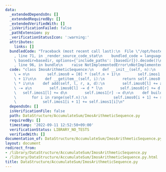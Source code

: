```yaml
---
data:
  _extendedDependsOn: []
  _extendedRequiredBy: []
  _extendedVerifiedWith: []
  _isVerificationFailed: false
  _pathExtension: py
  _verificationStatusIcon: ':warning:'
  attributes:
    links: []
  bundledCode: "Traceback (most recent call last):\n  File \"/opt/hostedtoolcache/Python/3.10.6/x64/lib/python3.10/site-packages/onlinejudge_verify/documentation/build.py\"\
    , line 71, in _render_source_code_stat\n    bundled_code = language.bundle(stat.path,\
    \ basedir=basedir, options={'include_paths': [basedir]}).decode()\n  File \"/opt/hostedtoolcache/Python/3.10.6/x64/lib/python3.10/site-packages/onlinejudge_verify/languages/python.py\"\
    , line 96, in bundle\n    raise NotImplementedError\nNotImplementedError\n"
  code: "class ImosArithmeticSequence:\n    def __init__(self, n):\n        self.n\
    \ = n\n        self.imos0 = [0] * (self.n + 1)\n        self.imos1 = [0] * (self.n\
    \ + 1)\n\n    def __getitem__(self, i):\n        return self.imos0[i] + self.imos1[i]\
    \ * i\n\n    def add(self, l, r, a, d):\n        self.imos0[l] += a\n        self.imos0[r]\
    \ -= a\n        self.imos0[l] -= d * l\n        self.imos0[r] += d * l\n     \
    \   self.imos1[l] += d\n        self.imos1[r] -= d\n\n    def build(self):\n \
    \       for i in range(self.n):\n            self.imos0[i + 1] += self.imos0[i]\n\
    \            self.imos1[i + 1] += self.imos1[i]\n"
  dependsOn: []
  isVerificationFile: false
  path: DataStructure/AccumulateSum/ImosArithmeticSequence.py
  requiredBy: []
  timestamp: '2022-09-11 12:52:50+09:00'
  verificationStatus: LIBRARY_NO_TESTS
  verifiedWith: []
documentation_of: DataStructure/AccumulateSum/ImosArithmeticSequence.py
layout: document
redirect_from:
- /library/DataStructure/AccumulateSum/ImosArithmeticSequence.py
- /library/DataStructure/AccumulateSum/ImosArithmeticSequence.py.html
title: DataStructure/AccumulateSum/ImosArithmeticSequence.py
---
```

